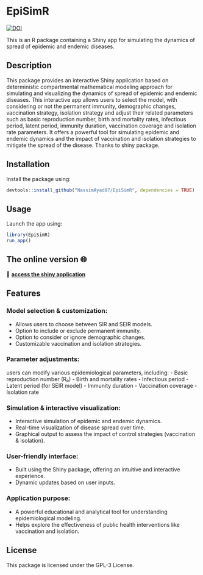 # EpiSimR
[![DOI](https://zenodo.org/badge/DOI/10.5281/zenodo.14876663.svg)](https://doi.org/10.5281/zenodo.14876663)

This is an R package containing a Shiny app for simulating the dynamics of spread of epidemic and endemic diseases.

## Description

This package provides an interactive Shiny application based on deterministic compartmental mathematical modeling approach for simulating and visualizing the dynamics of spread of epidemic and endemic diseases. This interactive app allows users to select the model, with considering or not the permanent immunity, demographic changes, vaccination strategy, isolation strategy and adjust their related parameters such as basic reproduction number, birth and mortality rates, infectious period, latent period, immunity duration, vaccination coverage and isolation rate parameters. It offers a powerful tool for simulating epidemic and endemic dynamics and the impact of vaccination and isolation strategies to mitigate the spread of the disease. Thanks to shiny package.

## Installation

Install the package using:

``` r
devtools::install_github("NassimAyad87/EpiSimR", dependencies = TRUE) 
```

## Usage

Launch the app using:

``` r
library(EpiSimR)
run_app()
```
## The online version 🌐  

📌 **[access the shiny application](https://nassimayad.shinyapps.io/EpiSimR/)**

## Features

### Model selection & customization:

-   Allows users to choose between SIR and SEIR models.
-   Option to include or exclude permanent immunity.
-   Option to consider or ignore demographic changes.
-   Customizable vaccination and isolation strategies.

### Parameter adjustments:

users can modify various epidemiological parameters, including: - Basic reproduction number (R₀) - Birth and mortality rates - Infectious period - Latent period (for SEIR model) - Immunity duration - Vaccination coverage - Isolation rate

### Simulation & interactive visualization:

-   Interactive simulation of epidemic and endemic dynamics.
-   Real-time visualization of disease spread over time.
-   Graphical output to assess the impact of control strategies (vaccination & isolation).

### User-friendly interface:

-   Built using the Shiny package, offering an intuitive and interactive experience.
-   Dynamic updates based on user inputs.

### Application purpose:

-   A powerful educational and analytical tool for understanding epidemiological modeling.
-   Helps explore the effectiveness of public health interventions like vaccination and isolation.

## License

This package is licensed under the GPL-3 License.
